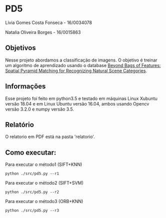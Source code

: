 # PD5

Lívia Gomes Costa Fonseca - 16/0034078

Natalia Oliveira Borges - 16/0015863

## Objetivos

Nesse projeto abordamos a classificação de imagens. O objetivo é treinar um algoritmo de aprendizado usando o database [Beyond Bags of Features: Spatial Pyramid Matching for Recognizing Natural Scene Categories](http://slazebni.cs.illinois.edu).


## Informações

Esse projeto foi feito em python3.5 e testado em máquinas Linux Xubuntu versão 18.04 e em Linux Ubuntu versão 16.04, ambos usando Opencv versão 3.2.0 e numpy versão 3.5.

## Relatório

O relatorio em PDF está na pasta 'relatorio'.

## Como executar:


Para executar o método1 (SIFT+KNN)

```
python ./src/pd5.py --r1
```


Para executar o método2 (SIFT+SVM)

```
python ./src/pd5.py --r2
```


Para executar o método3 (ORB+KNN)

```
python ./src/pd5.py --r3
```

